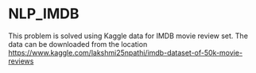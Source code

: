 # NLP_IMDB

This problem is solved using Kaggle data for IMDB movie review set.
The data can be downloaded from the location 
https://www.kaggle.com/lakshmi25npathi/imdb-dataset-of-50k-movie-reviews
